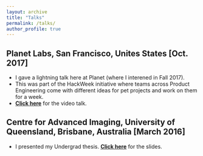 ```yaml
---
layout: archive
title: "Talks"
permalink: /talks/
author_profile: true
---
```


## Planet Labs, San Francisco, Unites States [Oct. 2017]
* I gave a lightning talk here at Planet (where I interened in Fall 2017).
* This was part of the HackWeek initiative where teams across Product Engineering come with different ideas for pet projects and work on them for a week.
* [**Click here**](https://drive.google.com/file/d/1lRjgYBsEVt6CLeuHT_QX0kLjKCS7RFAu/view?usp=sharing) for the video talk. 

## Centre for Advanced Imaging, University of Queensland, Brisbane, Australia [March 2016]
* I presented my Undergrad thesis. [**Click here**](https://drive.google.com/file/d/0B1xr2l_vl4kKS0poeTB3WEJIRmM/view?usp=sharing) for the slides.
